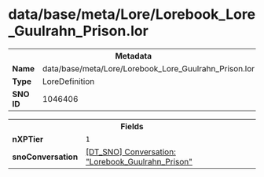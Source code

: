<h1>data/base/meta/Lore/Lorebook_Lore_Guulrahn_Prison.lor</h1><table><tr><th colspan="100%">Metadata</th></tr><tr><td><b>Name</b></td><td>data/base/meta/Lore/Lorebook_Lore_Guulrahn_Prison.lor</td></tr><tr><td><b>Type</b></td><td>LoreDefinition</td></tr><tr><td><b>SNO ID</b></td><td>1046406</td></tr></table>

<table><tr><th colspan="100%">Fields</th></tr><tr><td><b>nXPTier</b></td><td><code>1</code></td></tr><tr><td><b>snoConversation</b></td><td><a href="..\Conversation\Lorebook_Guulrahn_Prison.cnv">[DT_SNO] Conversation: "Lorebook_Guulrahn_Prison"</a></td></tr></table>

